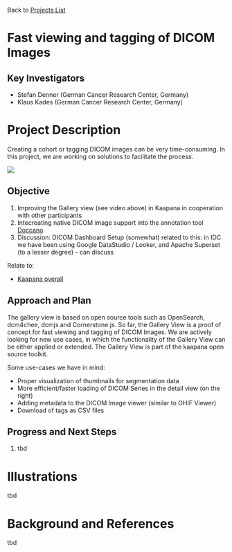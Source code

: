 Back to [Projects List](../../README.md#ProjectsList)

# Fast viewing and tagging of DICOM Images

## Key Investigators

- Stefan Denner (German Cancer Research Center, Germany)
- Klaus Kades (German Cancer Research Center, Germany)

# Project Description

Creating a cohort or tagging DICOM images can be very time-consuming.
In this project, we are working on solutions to facilitate the process.

![](NA-MIC.gif)

## Objective

<!-- Describe here WHAT you would like to achieve (what you will have as end result). -->

1. Improving the Gallery view (see video above) in Kaapana in cooperation with other participants
2. Intecreating native DICOM image support into the annotation tool [Doccano](https://github.com/doccano/doccano)
3. Discussion: DICOM Dashboard Setup (somewhat) related to this: in IDC we have been using Google DataStudio / Looker, and Apache Superset (to a lesser degree) - can discuss

Relate to:
- [Kaapana overall](https://github.com/NA-MIC/ProjectWeek/tree/master/PW38_2023_GranCanaria/Projects/Kaapana_overall)

## Approach and Plan

<!-- Describe here HOW you would like to achieve the objectives stated above. -->

The gallery view is based on open source tools such as OpenSearch, dcm4chee, dcmjs and Cornerstone.js.
So far, the Gallery View is a proof of concept for fast viewing and tagging of DICOM Images.
We are actively looking for new use cases, in which the functionality of the Gallery View can be either applied or extended.
The Gallery View is part of the kaapana open source toolkit.

Some use-cases we have in mind:
- Proper visualization of thumbnails for segmentation data
- More efficient/faster loading of DICOM Series in the detail view (on the right)
- Adding metadata to the DICOM Image viewer (similar to OHIF Viewer)
- Download of tags as CSV files


## Progress and Next Steps

<!-- Update this section as you make progress, describing of what you have ACTUALLY DONE. If there are specific steps that you could not complete then you can describe them here, too. -->

1. tbd

# Illustrations

<!-- Add pictures and links to videos that demonstrate what has been accomplished.
![Description of picture](Example2.jpg)
![Some more images](Example2.jpg)
-->

tbd

# Background and References

tbd
<!-- If you developed any software, include link to the source code repository. If possible, also add links to sample data, and to any relevant publications. -->
